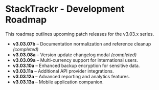 # StackTrackr - Development Roadmap

This roadmap outlines upcoming patch releases for the v3.03.x series.

- **v3.03.07b** – Documentation normalization and reference cleanup *(completed)*
- **v3.03.08a** – Version update changelog modal *(completed)*
- **v3.03.09a** – Multi-currency support for international users.
- **v3.03.10a** – Enhanced backup encryption for sensitive data.
- **v3.03.11a** – Additional API provider integrations.
- **v3.03.12a** – Advanced reporting and analytics features.
- **v3.03.13a** – Mobile application companion.

